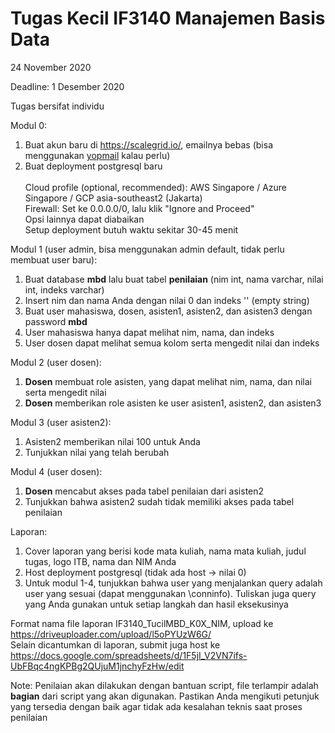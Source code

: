 # Tugas Kecil IF3140 Manajemen Basis Data
24 November 2020

Deadline: 1 Desember 2020

Tugas bersifat individu

Modul 0:
1. Buat akun baru di https://scalegrid.io/, emailnya bebas (bisa menggunakan [yopmail](http://www.yopmail.com/en/) kalau perlu)
2. Buat deployment postgresql baru<br><br>
  Cloud profile (optional, recommended): AWS Singapore / Azure Singapore / GCP asia-southeast2 (Jakarta)<br>
  Firewall: Set ke 0.0.0.0/0, lalu klik "Ignore and Proceed"<br>
  Opsi lainnya dapat diabaikan<br>
  Setup deployment butuh waktu sekitar 30-45 menit<br>

Modul 1 (user admin, bisa menggunakan admin default, tidak perlu membuat user baru):
1. Buat database __mbd__ lalu buat tabel __penilaian__ (nim int, nama varchar, nilai int, indeks varchar)
2. Insert nim dan nama Anda dengan nilai 0 dan indeks '' (empty string)
3. Buat user mahasiswa, dosen, asisten1, asisten2, dan asisten3 dengan password __mbd__
4. User mahasiswa hanya dapat melihat nim, nama, dan indeks
5. User dosen dapat melihat semua kolom serta mengedit nilai dan indeks

Modul 2 (user dosen):
1. __Dosen__ membuat role asisten, yang dapat melihat nim, nama, dan nilai serta mengedit nilai
2. __Dosen__ memberikan role asisten ke user asisten1, asisten2, dan asisten3

Modul 3 (user asisten2):
1. Asisten2 memberikan nilai 100 untuk Anda
2. Tunjukkan nilai yang telah berubah

Modul 4 (user dosen):
1. __Dosen__ mencabut akses pada tabel penilaian dari asisten2
2. Tunjukkan bahwa asisten2 sudah tidak memiliki akses pada tabel penilaian

Laporan: 
1. Cover laporan yang berisi kode mata kuliah, nama mata kuliah, judul tugas, logo ITB, nama dan NIM Anda
2. Host deployment postgresql (tidak ada host -> nilai 0)
3. Untuk modul 1-4, tunjukkan bahwa user yang menjalankan query adalah user yang sesuai (dapat menggunakan \conninfo). Tuliskan juga query yang Anda gunakan untuk setiap langkah dan hasil eksekusinya

Format nama file laporan IF3140_TucilMBD_K0X_NIM, upload ke https://driveuploader.com/upload/l5oPYUzW6G/<br>
Selain dicantumkan di laporan, submit juga host ke https://docs.google.com/spreadsheets/d/1F5jI_V2VN7ifs-UbFBqc4ngKPBg2QUjuM1jnchyFzHw/edit

Note: Penilaian akan dilakukan dengan bantuan script, file terlampir adalah __bagian__ dari script yang akan digunakan. Pastikan Anda mengikuti petunjuk yang tersedia dengan baik agar tidak ada kesalahan teknis saat proses penilaian